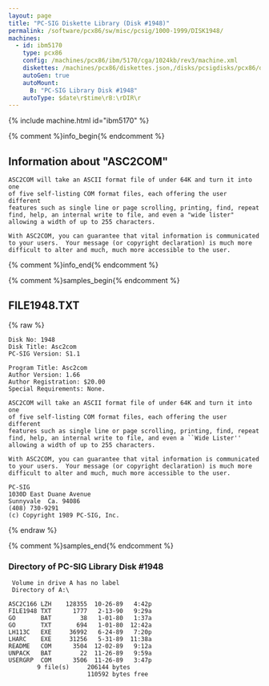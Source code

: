 ```yaml
---
layout: page
title: "PC-SIG Diskette Library (Disk #1948)"
permalink: /software/pcx86/sw/misc/pcsig/1000-1999/DISK1948/
machines:
  - id: ibm5170
    type: pcx86
    config: /machines/pcx86/ibm/5170/cga/1024kb/rev3/machine.xml
    diskettes: /machines/pcx86/diskettes.json,/disks/pcsigdisks/pcx86/diskettes.json
    autoGen: true
    autoMount:
      B: "PC-SIG Library Disk #1948"
    autoType: $date\r$time\rB:\rDIR\r
---
```


{% include machine.html id="ibm5170" %}

{% comment %}info_begin{% endcomment %}

## Information about "ASC2COM"

    ASC2COM will take an ASCII format file of under 64K and turn it into one
    of five self-listing COM format files, each offering the user different
    features such as single line or page scrolling, printing, find, repeat
    find, help, an internal write to file, and even a "wide lister"
    allowing a width of up to 255 characters.
    
    With ASC2COM, you can guarantee that vital information is communicated
    to your users.  Your message (or copyright declaration) is much more
    difficult to alter and much, much more accessible to the user.
{% comment %}info_end{% endcomment %}

{% comment %}samples_begin{% endcomment %}

## FILE1948.TXT

{% raw %}
```
Disk No: 1948                                                           
Disk Title: Asc2com                                                     
PC-SIG Version: S1.1                                                    
                                                                        
Program Title: Asc2com                                                  
Author Version: 1.66                                                    
Author Registration: $20.00                                             
Special Requirements: None.                                             
                                                                        
ASC2COM will take an ASCII format file of under 64K and turn it into one
of five self-listing COM format files, each offering the user different 
features such as single line or page scrolling, printing, find, repeat  
find, help, an internal write to file, and even a ``Wide Lister''       
allowing a width of up to 255 characters.                               
                                                                        
With ASC2COM, you can guarantee that vital information is communicated  
to your users.  Your message (or copyright declaration) is much more    
difficult to alter and much, much more accessible to the user.          
                                                                        
PC-SIG                                                                  
1030D East Duane Avenue                                                 
Sunnyvale  Ca. 94086                                                    
(408) 730-9291                                                          
(c) Copyright 1989 PC-SIG, Inc.                                         
```
{% endraw %}

{% comment %}samples_end{% endcomment %}

### Directory of PC-SIG Library Disk #1948

     Volume in drive A has no label
     Directory of A:\

    ASC2C166 LZH    128355  10-26-89   4:42p
    FILE1948 TXT      1777   2-13-90   9:29a
    GO       BAT        38   1-01-80   1:37a
    GO       TXT       694   1-01-80  12:42a
    LH113C   EXE     36992   6-24-89   7:20p
    LHARC    EXE     31256   5-31-89  11:38a
    README   COM      3504  12-02-89   9:12a
    UNPACK   BAT        22  11-26-89   9:59a
    USERGRP  COM      3506  11-26-89   3:47p
            9 file(s)     206144 bytes
                          110592 bytes free
